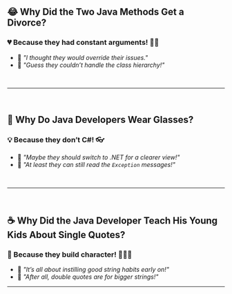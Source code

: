 ## 😂 **Why Did the Two Java Methods Get a Divorce?** 

### 💔 Because they had **constant arguments**! 😤💥

- 📌 *"I thought they would override their issues."*  
- 📌 *"Guess they couldn’t handle the class hierarchy!"*

<br>

---

<br>


## 🔄 **Why Do Java Developers Wear Glasses?** 

### 💡 Because they don’t **C#**! 👓

- 📌 *"Maybe they should switch to .NET for a clearer view!"*  
- 📌 *"At least they can still read the `Exception` messages!"*



<br>

---

<br>


## ☕ **Why Did the Java Developer Teach His Young Kids About Single Quotes?**

### 📝 Because they **build character**! 👶🏻🔠


- 📌 *"It’s all about instilling good string habits early on!"*  
- 📌 *"After all, double quotes are for bigger strings!"*

---
